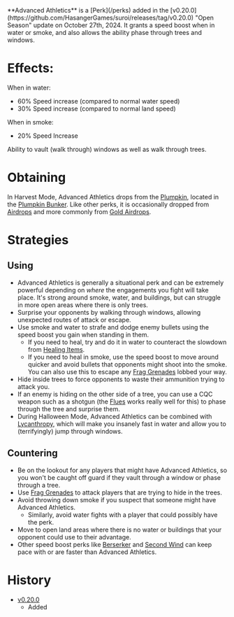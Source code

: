 <Event />
**Advanced Athletics** is a [Perk](/perks) added in the [v0.20.0](https://github.com/HasangerGames/suroi/releases/tag/v0.20.0) "Open Season" update on October 27th, 2024. It grants a speed boost when in water or smoke, and also allows the ability phase through trees and windows.

# Effects:
When in water:
- 60% Speed increase (compared to normal water speed)
- 30% Speed increase (compared to normal land speed)

When in smoke:
- 20% Speed Increase

Ability to vault (walk through) windows as well as walk through trees.

# Obtaining
In Harvest Mode, Advanced Athletics drops from the [Plumpkin](/obstacles/plumpkin), located in the [Plumpkin Bunker](/buildings/plumpkin_bunker_meta). Like other perks, it is occasionally dropped from [Airdrops](/obstacles/airdrops) and more commonly from [Gold Airdrops](/obstacles/gold_airdrop_crate).

# Strategies
## Using
- Advanced Athletics is generally a situational perk and can be extremely powerful depending on *where* the engagements you fight will take place. It's strong around smoke, water, and buildings, but can struggle in more open areas where there is only trees.
- Surprise your opponents by walking through windows, allowing unexpected routes of attack or escape.
- Use smoke and water to strafe and dodge enemy bullets using the speed boost you gain when standing in them.
  - If you need to heal, try and do it in water to counteract the slowdown from [Healing Items](/healing).
  - If you need to heal in smoke, use the speed boost to move around quicker and avoid bullets that opponents might shoot into the smoke. You can also use this to escape any [Frag Grenades](/weapons/throwables/frag_grenade) lobbed your way.
- Hide inside trees to force opponents to waste their ammunition trying to attack you.
- If an enemy is hiding on the other side of a tree, you can use a CQC weapon such as a shotgun (the [Flues](/weapons/guns/flues) works really well for this) to phase through the tree and surprise them.
- During Halloween Mode, Advanced Athletics can be combined with [Lycanthropy](/perks/lycanthropy), which will make you insanely fast in water and allow you to (terrifyingly) jump through windows.

## Countering
- Be on the lookout for any players that might have Advanced Athletics, so you won't be caught off guard if they vault through a window or phase through a tree.
- Use [Frag Grenades](/weapons/throwables/frag_grenade) to attack players that are trying to hide in the trees.
- Avoid throwing down smoke if you suspect that someone might have Advanced Athletics.
  - Similarly, avoid water fights with a player that could possibly have the perk.
- Move to open land areas where there is no water or buildings that your opponent could use to their advantage.
- Other speed boost perks like [Berserker](/perks/stark_melee_gauntlet) and [Second Wind](/perks/second_wind) can keep pace with or are faster than Advanced Athletics.

# History
- [v0.20.0](https://github.com/HasangerGames/suroi/releases/tag/v0.20.0)
  - Added

